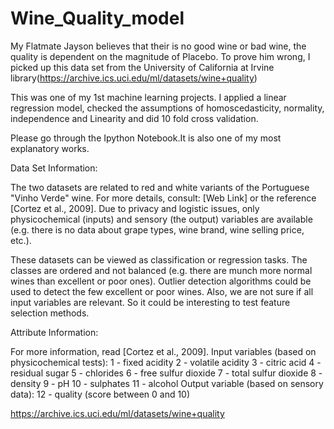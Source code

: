 # Wine_Quality_model
My Flatmate Jayson believes that their is no good wine or bad wine, the quality is dependent on the magnitude of Placebo.
To prove him wrong, I picked up this data set from the University of California at Irvine library(https://archive.ics.uci.edu/ml/datasets/wine+quality)


This was one of my 1st machine learning projects.
I applied a linear regression model, checked the assumptions of homoscedasticity, normality, independence and Linearity and did 10 fold 
cross validation.



Please go through the Ipython Notebook.It is also one of my most explanatory works.




Data Set Information:

The two datasets are related to red and white variants of the Portuguese "Vinho Verde" wine. For more details, consult: [Web Link] or the reference [Cortez et al., 2009]. Due to privacy and logistic issues, only physicochemical (inputs) and sensory (the output) variables are available (e.g. there is no data about grape types, wine brand, wine selling price, etc.). 

These datasets can be viewed as classification or regression tasks. The classes are ordered and not balanced (e.g. there are munch more normal wines than excellent or poor ones). Outlier detection algorithms could be used to detect the few excellent or poor wines. Also, we are not sure if all input variables are relevant. So it could be interesting to test feature selection methods. 





Attribute Information:

For more information, read [Cortez et al., 2009]. 
Input variables (based on physicochemical tests): 
1 - fixed acidity 
2 - volatile acidity 
3 - citric acid 
4 - residual sugar 
5 - chlorides 
6 - free sulfur dioxide 
7 - total sulfur dioxide 
8 - density 
9 - pH 
10 - sulphates 
11 - alcohol 
Output variable (based on sensory data): 
12 - quality (score between 0 and 10)


https://archive.ics.uci.edu/ml/datasets/wine+quality

